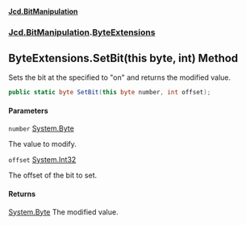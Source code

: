 #### [Jcd.BitManipulation](index.md 'index')

### [Jcd.BitManipulation](Jcd.BitManipulation.md 'Jcd.BitManipulation').[ByteExtensions](Jcd.BitManipulation.ByteExtensions.md 'Jcd.BitManipulation.ByteExtensions')

## ByteExtensions.SetBit(this byte, int) Method

Sets the bit at the specified to "on" and returns the modified value.

```csharp
public static byte SetBit(this byte number, int offset);
```

#### Parameters

<a name='Jcd.BitManipulation.ByteExtensions.SetBit(thisbyte,int).number'></a>

`number` [System.Byte](https://docs.microsoft.com/en-us/dotnet/api/System.Byte 'System.Byte')

The value to modify.

<a name='Jcd.BitManipulation.ByteExtensions.SetBit(thisbyte,int).offset'></a>

`offset` [System.Int32](https://docs.microsoft.com/en-us/dotnet/api/System.Int32 'System.Int32')

The offset of the bit to set.

#### Returns

[System.Byte](https://docs.microsoft.com/en-us/dotnet/api/System.Byte 'System.Byte')
The modified value.